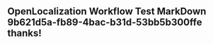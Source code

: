 <properties
ms.topic="hero-topic1"
ms.test1="hero-topic"
ms.test2="test"/>

## OpenLocalization Workflow Test MarkDown 9b621d5a-fb89-4bac-b31d-53bb5b300ffe thanks!
